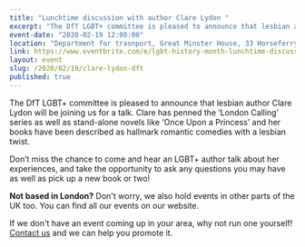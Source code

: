 ```yaml
---
title: "Lunchtime discussion with author Clare Lydon "
excerpt: "The DfT LGBT+ committee is pleased to announce that lesbian author Clare Lydon will be joining us for a talk." 
event-date: "2020-02-19 12:00:00"
location: "Department for trasnport, Great Minster House, 33 Horseferry Road, Westminster, London, SW1P 4DR"
link: https://www.eventbrite.com/e/lgbt-history-month-lunchtime-discussion-with-author-clare-lydon-tickets-91547479977
layout: event
slug: /2020/02/19/clare-lydon-dft
published: true
---
```


The DfT LGBT+ committee is pleased to announce that lesbian author Clare Lydon will be joining us for a talk. Clare has penned the ‘London Calling’ series as well as stand-alone novels like ‘Once Upon a Princess’ and her books have been described as hallmark romantic comedies with a lesbian twist.  

Don’t miss the chance to come and hear an LGBT+ author talk about her experiences, and take the opportunity to ask any questions you may have as well as pick up a new book or two! 

**Not based in London?** Don't worry, we also hold events in other parts of the UK too. You can find all our events on our website.

If we don't have an event coming up in your area, why not run one yourself! [Contact us](/about/contact-us/) and we can help you promote it.
